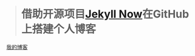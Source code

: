 > # 借助开源项目[Jekyll Now](<https://github.com/barryclark/jekyll-now>)在GitHub上搭建个人博客

[我的博客](<https://libertydream.github.io/>)